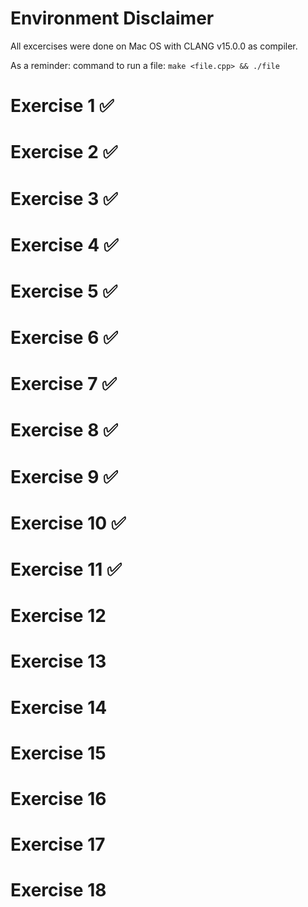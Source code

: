 # Environment Disclaimer
All excercises were done on Mac OS with CLANG v15.0.0 as compiler.

As a reminder: command to run a file:
``
make <file.cpp> && ./file
``

# Exercise 1 ✅

# Exercise 2 ✅

# Exercise 3 ✅

# Exercise 4 ✅

# Exercise 5 ✅

# Exercise 6 ✅

# Exercise 7 ✅

# Exercise 8 ✅

# Exercise 9 ✅

# Exercise 10 ✅

# Exercise 11 ✅

# Exercise 12

# Exercise 13

# Exercise 14

# Exercise 15

# Exercise 16

# Exercise 17

# Exercise 18
